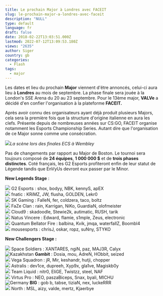 ```yaml
---
title: Le prochain Major à Londres avec FACEIT
slug: le-prochain-major-a-londres-avec-faceit
description: "NULL"
type: default
language: fr
draft: false
date: 2018-02-22T13:03:51.000Z
lastmod: 2022-07-12T13:09:53.180Z
views: "2635"
author: Siger
country: gb
categories:
  - Flash
tags:
  - major
---
```

Les dates et lieu du prochain **Major** viennent d'être annoncés, celui-ci aura lieu à **Londres** au mois de septembre. La phase finale sera jouée à la London's SSE Arena du 20 au 23 septembre. Pour le 13ème major, **VALVe** a décidé d'en confier l'organisation à la plateforme **FACEIT.**

Après avoir connu des organisateurs ayant déjà produit plusieurs Majors, cela sera la première fois que la structure d'origine italienne en aura les clefs. Présente depuis de nombreuses années sur CS:GO, FACEIT organise notamment les Esports Championship Series. Autant dire que l'organisation de ce Major sonne comme une consécration.

![](/images/articles/5a8eb37d085cd/images/PIikSxQkDJLl0Wvr9UIuwe5O29afHxt0ZnGqhrzf.jpeg)_La scène lors des finales ECS à Wembley_

Pas de changements par rapport au Major de Boston. Le tournoi sera toujours composé de **24 équipes**, **1 000 000 $** et de **trois phases distinctes**. Coté français, les G2 Esports profiteront enfin de leur statut de Légende tandis que EnVyUs devront eux passer par le Minor.

**New Legends Stage** :

![](/images/countries/fr.svg) G2 Esports : shox, bodyy, NBK, kennyS, apEX⁠ ⁠  
![](/images/countries/se.svg) fnatic : KRiMZ, JW, flusha, GOLDEN, Lekr0⁠  
![](/images/countries/br.svg) SK Gaming : FalleN, fer, coldzera, taco, boltz⁠  
![](/images/countries/eu.svg) FaZe Clan : rain, Karrigan, NiKo, GuardiaN, olofmeister⁠  
![](/images/countries/us.svg) Cloud9 : skadoodle, Stewie2k, autimatic, RUSH, tarik⁠  
![](/images/countries/ua.svg) Natus Vincere : Edward, flamie, s1mple, Zeus, electronic⁠  
![](/images/countries/ru.svg) Quantum Bellator Fire : balbina, Kvik, jmqa, waterfallZ, Boombl4⁠  
![](/images/countries/eu.svg) mousesports : chrisJ, oskar, ropz, suNny, STYKO⁠

**New Challengers Stage :** 

![](/images/countries/tr.svg) Space Soldiers : XANTARES, ngiN, paz, MAJ3R, Calyx⁠  
![Kazakhstan](/images/countries/kz.svg)⁠ **Gambit** : Dosia, mou, AdreN, HObbit, seized  
![](/images/countries/ru.svg) Vega Squadron : jR, Mir, keshandr, hutji, chopper⁠  
![](/images/countries/dk.svg) Astralis : dev1ce, dupreeh, Xyp9x, gla1ve, Magiskb0y⁠  
![](/images/countries/us.svg) Team Liquid : nitr0, EliGE, Twistzz, steel, NAF⁠  
![](/images/countries/pl.svg) Virtus Pro : NEO, paszaBiceps, Snax, byali, MICHU⁠  
![Germany](/images/countries/de.svg)⁠ **BIG** : gob b, tabse, tiziaN, nex, luckeRRR  
![](/images/countries/dk.svg) North : MSL, aizy, valde, mertz, Kjaerbye⁠
